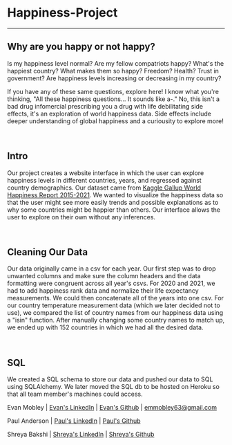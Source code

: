 <h1>Happiness-Project</h1>
<hr>
<h2>Why are you happy or not happy?</h2> 
<p>Is my happiness level normal? Are my fellow compatriots happy? What's the happiest country? What makes them so happy? Freedom? Health? Trust in government? Are happiness levels increasing or decreasing in my country?</p>
<p>If you have any of these same questions, explore here! I know what you're thinking, "All these happiness questions... It sounds like a-." No, this isn't a bad drug infomercial prescribing you a drug with life debilitating side effects, it's an exploration of world happiness data. Side effects include deeper understanding of global happiness and a curiousity to explore more!</p>
<br>
<h2>Intro</h2>
<p>Our project creates a website interface in which the user can explore happiness levels in different countries, years, and regressed against country demographics. Our dataset came from <a href="https://www.kaggle.com/mathurinache/world-happiness-report-20152021">Kaggle Gallup World Happiness Report 2015-2021</a>. We wanted to visualize the happiness data so that the user might see more easily trends and possible explanations as to why some countries might be happier than others. Our interface allows the user to explore on their own without any inferences.
</p>
<br>
<h2>Cleaning Our Data</h2>
<p>Our data originally came in a csv for each year. Our first step was to drop unwanted columns and make sure the column headers and the data formatting were congruent across all year's csvs. For 2020 and 2021, we had to add happiness rank data and normalize their life expectancy measurements. We could then concatenate all of the years into one csv. 
For our country temperature measurement data (which we later decided not to use), we compared the list of country names from our happiness data using a "isin" function. After manually changing some country names to match up, we ended up with 152 countries in which we had all the desired data.</p>
<br>
<h2>SQL</h2>
<p>We created a SQL schema to store our data and pushed our data to SQL using SQLAlchemy. We later moved the SQL db to be hosted on Heroku so that all team member's machines could access.</p>



Evan Mobley | [Evan's LinkedIn](https://www.linkedin.com/in/evanmmobley/) | [Evan's Github](https://github.com/emmobley63) | [emmobley63@gmail.com](mailto:emmobley63@gmail.com)

Paul Anderson | [Paul's LinkedIn](https://www.linkedin.com/in/paul-anderson-1426b340/) | [Paul's Github](https://github.com/pander1405)

Shreya Bakshi | [Shreya's LinkedIn](https://www.linkedin.com/in/shreya-bakshi/) | [Shreya's Github](https://github.com/bakshishreya)
